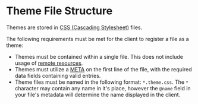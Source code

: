 # Theme File Structure
Themes are stored in [CSS (Cascading Stylesheet)](https://developer.mozilla.org/en-US/docs/Web/CSS) files. 

The following requirements must be met for the client to register a file as a theme:
- Themes must be contained within a single file. This does not include usage of [remote resources](todo).
- Themes must utilize a [META](todo) on the first line of the file, with the required data fields containing valid entries.
- Theme files must be named in the following format: `*.theme.css`. The `*` character may contain any name in it's place, however the `@name` field in your file's metadata will determine the name displayed in the client.
